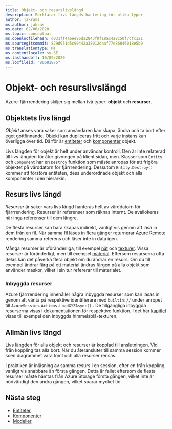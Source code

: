 ```yaml
---
title: Objekt- och resurslivslängd
description: Förklarar livs längds hantering för olika typer
author: jakrams
ms.author: jakras
ms.date: 02/06/2020
ms.topic: conceptual
ms.openlocfilehash: d031ff4a6ee86da2843f0f18ac428c50f7cfc121
ms.sourcegitcommit: 829d951d5c90442a38012daaf77e86046018e5b9
ms.translationtype: MT
ms.contentlocale: sv-SE
ms.lasthandoff: 10/09/2020
ms.locfileid: "80681875"
---
```

# <a name="object-and-resource-lifetime"></a>Objekt- och resurslivslängd

Azure-fjärrrendering skiljer sig mellan två typer: **objekt** och **resurser**.

## <a name="object-lifetime"></a>Objektets livs längd

*Objekt* anses vara saker som användaren kan skapa, ändra och ta bort efter eget gottfinnande. Objekt kan dupliceras fritt och varje instans kan överligga över tid. Därför är [entiteter](entities.md) och [komponenter](components.md) objekt.

Livs längden för objekt är helt under användar kontroll. Den är inte relaterad till livs längden för åter givningen på klient sidan, men. Klasser som `Entity` och `Component` har en `Destroy` funktion som måste anropas för att frigöra objektet på värddatorn för fjärrrendering. Dessutom `Entity.Destroy()` kommer att förstöra entiteten, dess underordnade objekt och alla komponenter i den hierarkin.

## <a name="resource-lifetime"></a>Resurs livs längd

*Resurser* är saker vars livs längd hanteras helt av värddatorn för fjärrrendering. Resurser är referenser som räknas internt. De avallokeras när inga referenser till dem längre.

De flesta resurser kan bara skapas indirekt, vanligt vis genom att läsa in dem från en fil. När samma fil läses in flera gånger returnerar Azure Remote rendering samma referens och läser inte in data igen.

Många resurser är oföränderliga, till exempel [nät](meshes.md) och [texturer](textures.md). Vissa resurser är föränderligt, men till exempel [material](materials.md). Eftersom resurserna ofta delas kan det påverka flera objekt om du ändrar en resurs. Om du till exempel ändrar färg på ett material ändras färgen på alla objekt som använder maskor, vilket i sin tur refererar till materialet.

### <a name="built-in-resources"></a>Inbyggda resurser

Azure fjärrrendering innehåller några inbyggda resurser som kan läsas in genom att vänta på respektive identifierare med `builtin://` under anropet till `AzureSession.Actions.LoadXYZAsync()` . De tillgängliga inbyggda resurserna visas i dokumentationen för respektive funktion. I det här [kapitlet](../overview/features/sky.md) visas till exempel den inbyggda himmelsblå-texturen.

## <a name="general-lifetime"></a>Allmän livs längd

Livs längden för alla objekt och resurser är kopplad till anslutningen. Vid från koppling tas alla bort. När du återansluter till samma session kommer scen diagrammet vara tomt och alla resurser rensas.

I praktiken är inläsning av samma resurs i en session, efter en från koppling, vanligt vis snabbare än första gången. Detta är fallet eftersom de flesta resurser måste hämtas från Azure Storage första gången, vilket inte är nödvändigt den andra gången, vilket sparar mycket tid.

## <a name="next-steps"></a>Nästa steg

* [Entiteter](entities.md)
* [Komponenter](components.md)
* [Modeller](models.md)

